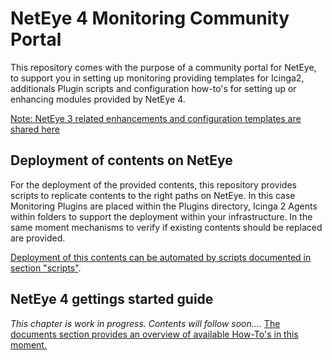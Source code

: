 # NetEye 4 Monitoring Community Portal

This repository comes with the purpose of a community portal for NetEye, to support you in setting up monitoring providing templates for Icinga2, additionals Plugin scripts and configuration how-to's for setting up or enhancing modules provided by NetEye 4.

[Note: NetEye 3 related enhancements and configuration templates are shared here](https://github.com/zampat/neteye3)

## Deployment of contents on NetEye

For the deployment of the provided contents, this repository provides scripts to replicate contents to the right paths on NetEye. In this case Monitoring Plugins are placed within the Plugins directory, Icinga 2 Agents within folders to support the deployment within your infrastructure. In the same moment mechanisms to verify if existing contents should be replaced are provided.

[Deployment of this contents can be automated by scripts documented in section "scripts"](scripts/).

## NetEye 4 gettings started guide

*This chapter is work in progress. Contents will follow soon....*
[The documents section provides an overview of available How-To's in this moment.](./doc)

